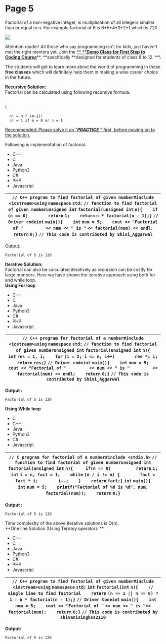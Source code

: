 # Page 5



Factorial of a non-negative integer, is multiplication of all integers smaller than or equal to n. For example factorial of 6 is 6\*5\*4\*3\*2\*1 which is 720.\
&#x20;

![](https://media.geeksforgeeks.org/wp-content/cdn-uploads/program-for-factorial-of-a-number-1024x512.png)

Attention reader! All those who say programming isn't for kids, just haven't met the right mentors yet. Join the [** **](https://practice.geeksforgeeks.org/courses/first-step-to-dsa/)[**Demo Class for First Step to Coding Course**](https://practice.geeksforgeeks.org/courses/first-step-to-coding-demo/)**, **specifically **designed for students of class 8 to 12. **\


The students will get to learn more about the world of programming in these **free classes** which will definitely help them in making a wise career choice in the future.

**Recursive Solution:** \
Factorial can be calculated using following recursive formula. \
&#x20;

\
\


```
  n! = n * (n-1)!
  n! = 1 if n = 0 or n = 1
```

&#x20;

[Recommended: Please solve it on “_**PRACTICE**_ ” first, before moving on to the solution.](https://practice.geeksforgeeks.org/problems/factorial/0) \
&#x20;

Following is implementation of factorial. \
&#x20;

* C++
* C
* Java
* Python3
* C#
* PHP
* Javascript

| `// C++ program to find factorial of given number#include <iostream>using` `namespace` `std;` `// function to find factorial of given numberunsigned int` `factorial(unsigned int` `n){    if` `(n == 0)        return` `1;    return` `n * factorial(n - 1);}` `// Driver codeint` `main(){    int` `num = 5;    cout << "Factorial of "         << num << " is "` `<< factorial(num) << endl;    return` `0;}` `// This code is contributed by Shivi_Aggarwal` |
| ---------------------------------------------------------------------------------------------------------------------------------------------------------------------------------------------------------------------------------------------------------------------------------------------------------------------------------------------------------------------------------------------------------------------------------------------------------------- |

Output:&#x20;

```
Factorial of 5 is 120
```

**Iterative Solution:** \
Factorial can also be calculated iteratively as recursion can be costly for large numbers. Here we have shown the iterative approach using both for and while loop. \
**Using For loop** \
&#x20;

* C++
* C
* Java
* Python3
* C#
* PHP
* Javascript

| `// C++ program for factorial of a number#include <iostream>using` `namespace` `std;` `// function to find factorial of given numberunsigned int` `factorial(unsigned int` `n){    int` `res = 1, i;    for` `(i = 2; i <= n; i++)        res *= i;    return` `res;}` `// Driver codeint` `main(){    int` `num = 5;    cout << "Factorial of "         << num << " is "         << factorial(num) << endl;    return` `0;}` `// This code is contributed by Shivi_Aggarwal` |
| ----------------------------------------------------------------------------------------------------------------------------------------------------------------------------------------------------------------------------------------------------------------------------------------------------------------------------------------------------------------------------------------------------------------------------------------------------------------------------- |

**Output :** \
&#x20;

```
Factorial of 5 is 120
```

**Using While loop** \
&#x20;

* C
* C++
* Java
* Python3
* C#
* Javascript

| `// C program for factorial of a number#include <stdio.h>` `// function to find factorial of given numberunsigned int` `factorial(unsigned int` `n){     if(n == 0)          return` `1;    int` `i = n, fact = 1;    while` `(n / i != n) {        fact = fact * i;        i--;    }    return` `fact;}` `int` `main(){    int` `num = 5;    printf("Factorial of %d is %d", num, factorial(num));    return` `0;}` |
| -------------------------------------------------------------------------------------------------------------------------------------------------------------------------------------------------------------------------------------------------------------------------------------------------------------------------------------------------------------------------------------------------------------------- |

**Output :** \
&#x20;

```
Factorial of 5 is 120
```

Time complexity of the above iterative solutions is O(n).\
**One line Solution (Using Ternary operator): **\
&#x20;

* C++
* C
* Java
* Python3
* C#
* PHP
* Javascript

| `// C++ program to find factorial of given number#include <iostream>using` `namespace` `std;` `int` `factorial(int` `n){    // single line to find factorial    return` `(n == 1 \|\| n == 0) ? 1 : n * factorial(n - 1);}` `// Driver Codeint` `main(){    int` `num = 5;    cout << "Factorial of "` `<< num << " is "<< factorial(num);    return` `0;}` `// This code is contributed by shivanisinghss2110` |
| --------------------------------------------------------------------------------------------------------------------------------------------------------------------------------------------------------------------------------------------------------------------------------------------------------------------------------------------------------------------------------------------------------------- |

**Output:**&#x20;

```
Factorial of 5 is 120
```
